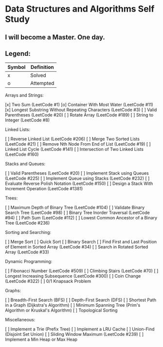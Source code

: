 # Data Structures and Algorithms Self Study
## I will become a Master. One day.

## Legend:
| Symbol | Definition |
| ------ | ---------- |
|   x    | Solved     |
|   o    | Attempted  |

Arrays and Strings:

[x]   Two Sum (LeetCode #1)
[o]   Container With Most Water (LeetCode #11)
[x]   Longest Substring Without Repeating Characters (LeetCode #3)
[ ]   Valid Parentheses (LeetCode #20)
[ ]   Rotate Array (LeetCode #189)
[ ]   String to Integer (LeetCode #8)

Linked Lists:

[ ]   Reverse Linked List (LeetCode #206)
[ ]   Merge Two Sorted Lists (LeetCode #21)
[ ]   Remove Nth Node From End of List (LeetCode #19)
[ ]   Linked List Cycle (LeetCode #141)
[ ]   Intersection of Two Linked Lists (LeetCode #160)

Stacks and Queues:

[ ]   Valid Parentheses (LeetCode #20)
[ ]   Implement Stack using Queues (LeetCode #225)
[ ]   Implement Queue using Stacks (LeetCode #232)
[ ]   Evaluate Reverse Polish Notation (LeetCode #150)
[ ]   Design a Stack With Increment Operation (LeetCode #1381)

Trees:

[ ]   Maximum Depth of Binary Tree (LeetCode #104)
[ ]   Validate Binary Search Tree (LeetCode #98)
[ ]   Binary Tree Inorder Traversal (LeetCode #94)
[ ]   Path Sum (LeetCode #112)
[ ]   Lowest Common Ancestor of a Binary Tree (LeetCode #236)

Sorting and Searching:

[ ]   Merge Sort
[ ]   Quick Sort
[ ]   Binary Search
[ ]   Find First and Last Position of Element in Sorted Array (LeetCode #34)
[ ]   Search in Rotated Sorted Array (LeetCode #33)

Dynamic Programming:

[ ]   Fibonacci Number (LeetCode #509)
[ ]   Climbing Stairs (LeetCode #70)
[ ]   Longest Increasing Subsequence (LeetCode #300)
[ ]   Coin Change (LeetCode #322)
[ ]   0/1 Knapsack Problem

Graphs:

[ ]   Breadth-First Search (BFS)
[ ]   Depth-First Search (DFS)
[ ]   Shortest Path in a Graph (Dijkstra's Algorithm)
[ ]   Minimum Spanning Tree (Prim's Algorithm or Kruskal's Algorithm)
[ ]   Topological Sorting

Miscellaneous:

[ ]   Implement a Trie (Prefix Tree)
[ ]   Implement a LRU Cache
[ ]   Union-Find (Disjoint Set Union)
[ ]   Sliding Window Maximum (LeetCode #239)
[ ]   Implement a Min Heap or Max Heap
